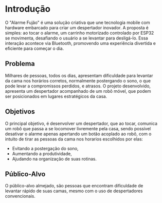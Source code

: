 # Introdução

 O "Alarme Fujão" é uma solução criativa que une tecnologia mobile com hardware embarcado para criar um despertador inovador. A proposta é simples: ao tocar o alarme, um carrinho motorizado controlado por ESP32 se movimenta, 
 desafiando o usuário a se levantar para desligá-lo. Essa interação acontece via Bluetooth, promovendo uma experiência divertida e eficiente para começar o dia.

## Problema

Milhares de pessoas, todos os dias, apresentam dificuldade para levantar da cama nos horários corretos, normalmente postergando o sono, o que pode levar a compromissos perdidos, e atrasos. O projeto desenvolvido, apresenta um despertador acompanhado de um robô móvel, que podem ser posicionados em lugares estratégicos da casa. 

## Objetivos

O principal objetivo, é desenvolver um despertador, que ao tocar, comunica um robô que passa a se locomover livremente pela casa, sendo possível desativar o alarme apenas apertando um botão acoplado ao robô, com o intuito de tirar as pessoas da cama nos horarios escolhidos por elas:
- Evitando a postergação do sono, 
- Aumentando a produtividade, 
- Ajudando na organização de suas rotinas.
 
## Público-Alvo

O público-alvo almejado, são pessoas que encontram dificuldade de levantar rápido de suas camas, mesmo com o uso de despertadores convencionais.

